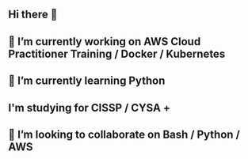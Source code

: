 ## Hi there 👋

## 🔭 I’m currently working on AWS Cloud Practitioner Training / Docker / Kubernetes 
## 🌱 I’m currently learning Python
## I'm studying for CISSP / CYSA +
## 👯 I’m looking to collaborate on Bash / Python / AWS 

